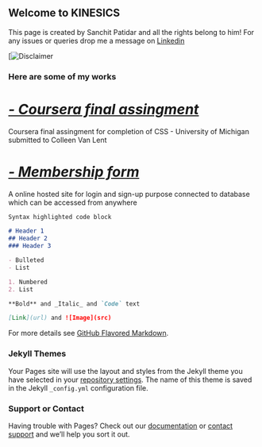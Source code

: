 ## Welcome to KINESICS

This page is created by Sanchit Patidar and all the rights belong to him!
For any issues or queries drop me a message on [Linkedin](https://www.linkedin.com/in/sanchit-patidar-8608411a0/)

[![Disclaimer](https://kinesics28.github.io/upload/disclaimer)

### Here are some of my works
# [*- Coursera final assingment*](https://kinesics28.github.io/assignment/assignment.html)
Coursera final assingment for completion of CSS - University of Michigan 
submitted to Colleen Van Lent



# [*- Membership form*](https://kinesics28.000webhostapp.com/)
A online hosted site for login and sign-up purpose connected to database which can be
accessed from anywhere

```markdown
Syntax highlighted code block

# Header 1
## Header 2
### Header 3

- Bulleted
- List

1. Numbered
2. List

**Bold** and _Italic_ and `Code` text

[Link](url) and ![Image](src)
```

For more details see [GitHub Flavored Markdown](https://guides.github.com/features/mastering-markdown/).

### Jekyll Themes

Your Pages site will use the layout and styles from the Jekyll theme you have selected in your [repository settings](https://github.com/kinesics28/second/settings/pages). The name of this theme is saved in the Jekyll `_config.yml` configuration file.

### Support or Contact

Having trouble with Pages? Check out our [documentation](https://docs.github.com/categories/github-pages-basics/) or [contact support](https://support.github.com/contact) and we’ll help you sort it out.

